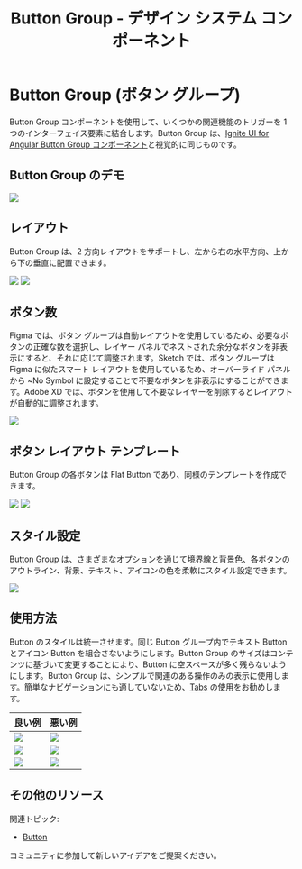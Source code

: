 ﻿---
title: Button Group - デザイン システム コンポーネント
_description: Button Group コンポーネント シンボルは、同じコンセプトに属しているシンプルな操作を表すために使用します。
_keywords: デザイン システム, デザイン システム UX, UI キット, Sketch, Ignite UI for Angular, Sketch to Angular, Angular, Angular デザイン システム, Sketch からコードをエクスポート, Angular 用のデザイン キット, Sketch HTML, Sketch to HTML, Sketch UI キット
_language: ja
---

# Button Group (ボタン グループ)

Button Group コンポーネントを使用して、いくつかの関連機能のトリガーを 1 つのインターフェイス要素に結合します。Button Group は、[Ignite UI for Angular Button Group コンポーネント](https://jp.infragistics.com/products/ignite-ui-angular/angular/components/button-group.html)と視覚的に同じものです。

## Button Group のデモ

<img class="responsive-img" src="../images/button-group_demo.png" srcset="../images/button-group_demo@2x.png 2x" />

## レイアウト

Button Group は、2 方向レイアウトをサポートし、左から右の水平方向、上から下の垂直に配置できます。

<img class="responsive-img" src="../images/button-group_horizontal.png" srcset="../images/button-group_horizontal@2x.png 2x" />
<img class="responsive-img" src="../images/button-group_vertical.png" srcset="../images/button-group_vertical@2x.png 2x" />

## ボタン数

Figma では、ボタン グループは自動レイアウトを使用しているため、必要なボタンの正確な数を選択し、レイヤー パネルでネストされた余分なボタンを非表示にすると、それに応じて調整されます。Sketch では、ボタン グループは Figma に似たスマート レイアウトを使用しているため、オーバーライド パネルから ~No Symbol に設定することで不要なボタンを非表示にすることができます。Adobe XD では、ボタンを使用して不要なレイヤーを削除するとレイアウトが自動的に調整されます。

<img class="responsive-img" src="../images/button-group_amount.png" srcset="../images/button-group_amount@2x.png 2x" />

## ボタン レイアウト テンプレート

Button Group の各ボタンは Flat Button であり、同様のテンプレートを作成できます。

<img class="responsive-img" src="../images/button-group_text.png" srcset="../images/button-group_text@2x.png 2x" />
<img class="responsive-img" src="../images/button-group_icon.png" srcset="../images/button-group_icon@2x.png 2x" />

## スタイル設定

Button Group は、さまざまなオプションを通じて境界線と背景色、各ボタンのアウトライン、背景、テキスト、アイコンの色を柔軟にスタイル設定できます。

<img class="responsive-img" src="../images/button-group_styling.png" srcset="../images/button-group_styling@2x.png 2x" />

## 使用方法

Button のスタイルは統一させます。同じ Button グループ内でテキスト Button とアイコン Button を組合さないようにします。Button Group のサイズはコンテンツに基づいて変更することにより、Button に空スペースが多く残らないようにします。Button Group は、シンプルで関連のある操作のみの表示に使用します。簡単なナビゲーションにも適していないため、[Tabs](tabs.md) の使用をお勧めします。 

| 良い例                                  | 悪い例                                 |
| ----------------------------------- | ------------------------------------- |
| <img class="responsive-img" src="../images/button-group_do1.png" srcset="../images/button-group_do1@2x.png 2x" /> | <img class="responsive-img" src="../images/button-group_dont1.png" srcset="../images/button-group_dont1@2x.png 2x" /> |
| <img class="responsive-img" src="../images/button-group_do2.png" srcset="../images/button-group_do2@2x.png 2x" /> | <img class="responsive-img" src="../images/button-group_dont2.png" srcset="../images/button-group_dont2@2x.png 2x" /> |
| <img class="responsive-img" src="../images/button-group_do3.png" srcset="../images/button-group_do3@2x.png 2x" /> | <img class="responsive-img" src="../images/button-group_dont3.png" srcset="../images/button-group_dont3@2x.png 2x" /> |

## その他のリソース

関連トピック:

- [Button](button.md)
  <div class="divider--half"></div>

コミュニティに参加して新しいアイデアをご提案ください。

